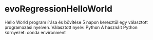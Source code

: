 # evoRegressionHelloWorld
Hello World program írása és bővítése 5 napon keresztül egy választott programozási nyelven.
Választott nyelv: Python
A használt Python környezet: conda environment
